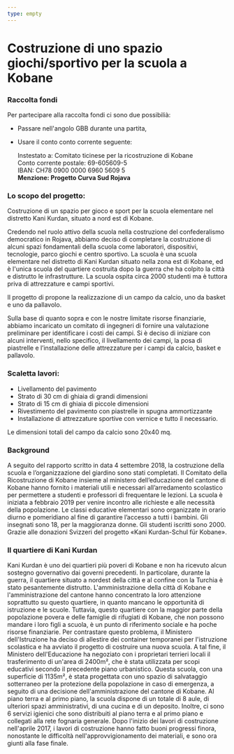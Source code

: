 ```yaml
---
type: empty
---
```

# Costruzione di uno spazio giochi/sportivo per la scuola a Kobane

### Raccolta fondi
Per partecipare alla raccolta fondi ci sono due possibilià:
- Passare nell'angolo GBB durante una partita,
- Usare il conto conto corrente seguente:
  
   Instestato a: Comitato ticinese per la ricostruzione di Kobane\
   Conto corrente postale: 69-605609-5\
   IBAN: CH78 0900 0000 6960 5609 5\
   **Menzione: Progetto Curva Sud Rojava**

### Lo scopo del progetto:
Costruzione di un spazio per gioco e sport per la scuola elementare nel distretto Kani Kurdan,
situato a nord est di Kobane.

Credendo nel ruolo attivo della scuola nella costruzione del confederalismo democratico in Rojava, abbiamo deciso di completare la costruzione di alcuni spazi fondamentali della scuola
come laboratori, dispositivi, tecnologie, parco giochi e centro sportivo.
La scuola è una scuola elementare nel distretto di Kani Kurdan situato nella zona est di
Kobane, ed è l'unica scuola del quartiere costruita dopo la guerra che ha
colpito la città e distrutto le infrastrutture. La scuola ospita circa 2000 studenti ma è tuttora priva di attrezzature e campi sportivi.

Il progetto di propone la realizzazione di un campo da calcio, uno da basket e uno da pallavolo.

Sulla base di quanto sopra e con le nostre limitate risorse finanziarie, abbiamo incaricato un
comitato di ingegneri di fornire una valutazione preliminare per identificare i costi dei campi. Si è
deciso di iniziare con alcuni interventi, nello specifico, il livellamento dei campi, la posa di
piastrelle e l’installazione delle attrezzature per i campi da calcio, basket e pallavolo.

### Scaletta lavori:
- Livellamento del pavimento
- Strato di 30 cm di ghiaia di grandi dimensioni
- Strato di 15 cm di ghiaia di piccole dimensioni
- Rivestimento del pavimento con piastrelle in spugna ammortizzante
- Installazione di attrezzature sportive con vernice e tutto il necessario.

Le dimensioni totali del campo da calcio sono 20x40 mq.


### Background
A seguito del rapporto scritto in data 4 settembre 2018, la costruzione della scuola e
l’organizzazione del giardino sono stati completati. Il Comitato della Ricostruzione di Kobane
insieme al ministero dell’educazione del cantone di Kobane hanno fornito i materiali utili e
necessari all’arredamento scolastico per permettere a studenti e professori di frequentare le
lezioni.
La scuola è iniziata a febbraio 2019 per venire incontro alle richieste e alle necessità della
popolazione. Le classi educative elementari sono organizzate in orario diurno e pomeridiano al
fine di garantire l’accesso a tutti i bambini. Gli insegnati sono 18, per la maggioranza donne. Gli
studenti iscritti sono 2000.
Grazie alle donazioni Svizzeri del progetto «Kani Kurdan-Schul für Kobane».

### Il quartiere di Kani Kurdan
Kani Kurdan è uno dei quartieri più poveri di Kobane e non ha ricevuto alcun sostegno
governativo dai governi precedenti. In particolare, durante la guerra, il quartiere situato a nordest della città e al confine con la Turchia è stato pesantemente distrutto.
L'amministrazione della città di Kobane e l'amministrazione del cantone hanno concentrato la
loro attenzione soprattutto su questo quartiere, in quanto mancano le opportunità di istruzione e
le scuole. Tuttavia, questo quartiere con la maggior parte della popolazione povera e delle
famiglie di rifugiati di Kobane, che non possono mandare i loro figli a scuola, è un punto di
riferimento sociale e ha poche risorse finanziarie. Per contrastare questo problema, il Ministero
dell'Istruzione ha deciso di allestire dei container temporanei per l'istruzione scolastica e ha
avviato il progetto di costruire una nuova scuola. A tal fine, il Ministero dell'Educazione ha
negoziato con i proprietari terrieri locali il trasferimento di un'area di 2400m², che è stata
utilizzata per scopi educativi secondo il precedente piano urbanistico.
Questa scuola, con una superficie di 1135m², è stata progettata con uno spazio di salvataggio
sotterraneo per la protezione della popolazione in caso di emergenza, a seguito di una
decisione dell'amministrazione del cantone di Kobane. Al piano terra e al primo piano, la scuola
dispone di un totale di 8 aule, di ulteriori spazi amministrativi, di una cucina e di un deposito.
Inoltre, ci sono 6 servizi igienici che sono distribuiti al piano terra e al primo piano e collegati alla
rete fognaria generale.
Dopo l'inizio dei lavori di costruzione nell'aprile 2017, i lavori di costruzione hanno fatto buoni
progressi finora, nonostante le difficoltà nell'approvvigionamento dei materiali, e sono ora giunti
alla fase finale.
